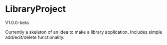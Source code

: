 # LibraryProject
V1.0.0-beta

Currently a skeleton of an idea to make a library application. Includes simple add/edit/delete functionality.
